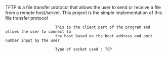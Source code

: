 
TFTP is a file transfer protocol that allows the user to send or receive a file from a remote host/server.
This project is the simple implementation of this file transfer protocol

                          This is the client part of the program and allows the user to connect to
                          the host based on the host address and port number input by the user

                          Type of socket used : TCP
